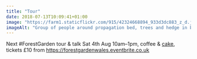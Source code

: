```yaml
---
title: "Tour"
date: 2018-07-13T10:09:41+01:00
image: "https://farm1.staticflickr.com/915/42324668894_933d3dc883_z_d.jpg"
imageAlt: "Group of people around propagation bed, trees and hedge in background, polytunnel to the side"
---
```


Next #ForestGarden tour & talk Sat 4th Aug 10am–1pm, coffee & [cake](https://www.forestgarden.wales/blog/vegan-chocolate-brownies/), tickets £10 from https://forestgardenwales.eventbrite.co.uk

